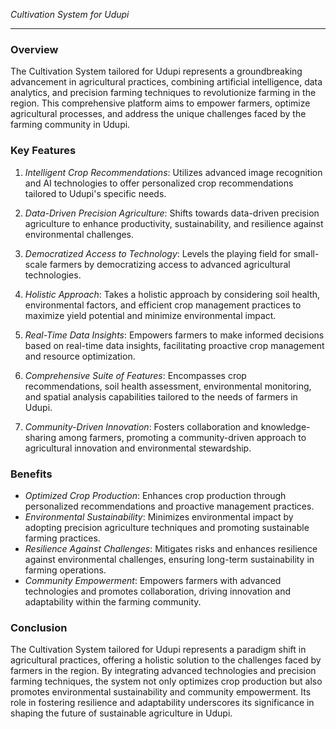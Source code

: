 *Cultivation System for Udupi*

---

### Overview

The Cultivation System tailored for Udupi represents a groundbreaking advancement in agricultural practices, combining artificial intelligence, data analytics, and precision farming techniques to revolutionize farming in the region. This comprehensive platform aims to empower farmers, optimize agricultural processes, and address the unique challenges faced by the farming community in Udupi.

### Key Features

1. *Intelligent Crop Recommendations*: Utilizes advanced image recognition and AI technologies to offer personalized crop recommendations tailored to Udupi's specific needs.

2. *Data-Driven Precision Agriculture*: Shifts towards data-driven precision agriculture to enhance productivity, sustainability, and resilience against environmental challenges.

3. *Democratized Access to Technology*: Levels the playing field for small-scale farmers by democratizing access to advanced agricultural technologies.

4. *Holistic Approach*: Takes a holistic approach by considering soil health, environmental factors, and efficient crop management practices to maximize yield potential and minimize environmental impact.

5. *Real-Time Data Insights*: Empowers farmers to make informed decisions based on real-time data insights, facilitating proactive crop management and resource optimization.

6. *Comprehensive Suite of Features*: Encompasses crop recommendations, soil health assessment, environmental monitoring, and spatial analysis capabilities tailored to the needs of farmers in Udupi.

7. *Community-Driven Innovation*: Fosters collaboration and knowledge-sharing among farmers, promoting a community-driven approach to agricultural innovation and environmental stewardship.

### Benefits

- *Optimized Crop Production*: Enhances crop production through personalized recommendations and proactive management practices.
- *Environmental Sustainability*: Minimizes environmental impact by adopting precision agriculture techniques and promoting sustainable farming practices.
- *Resilience Against Challenges*: Mitigates risks and enhances resilience against environmental challenges, ensuring long-term sustainability in farming operations.
- *Community Empowerment*: Empowers farmers with advanced technologies and promotes collaboration, driving innovation and adaptability within the farming community.

### Conclusion

The Cultivation System tailored for Udupi represents a paradigm shift in agricultural practices, offering a holistic solution to the challenges faced by farmers in the region. By integrating advanced technologies and precision farming techniques, the system not only optimizes crop production but also promotes environmental sustainability and community empowerment. Its role in fostering resilience and adaptability underscores its significance in shaping the future of sustainable agriculture in Udupi.
